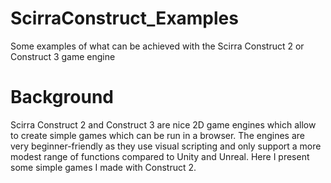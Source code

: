 # ScirraConstruct_Examples
Some examples of what can be achieved with the Scirra Construct 2 or Construct 3 game engine

# Background
Scirra Construct 2 and Construct 3 are nice 2D game engines which allow to create simple games which can be run in a browser. The engines are very beginner-friendly as they use visual scripting and only support a more modest range of functions compared to Unity and Unreal. Here I present some simple games I made with Construct 2.
